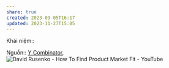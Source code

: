 ```yaml
---
share: true
created: 2023-09-05T16:17
updated: 2023-11-27T15:05
---
```

Khái niệm:: 

Nguồn:: [Y Combinator](../../../%CE%9E%20Ngu%E1%BB%93n/Y%20Combinator.md), ![David Rusenko - How To Find Product Market Fit - YouTube](https://youtu.be/0LNQxT9LvM0?si=EZU5bHjpxNDong86&t=3326)